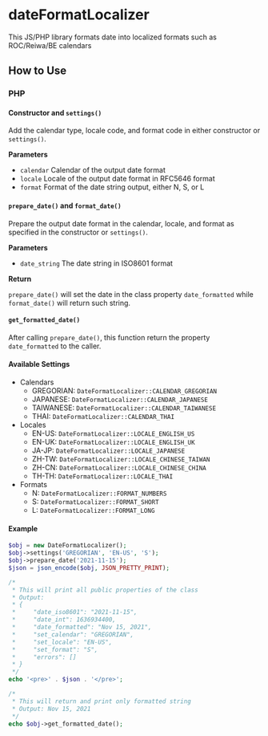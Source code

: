 # dateFormatLocalizer
This JS/PHP library formats date into localized formats such as ROC/Reiwa/BE calendars

## How to Use

### PHP

#### Constructor and `settings()`

Add the calendar type, locale code, and format code in either constructor or `settings()`.

**Parameters**

  * `calendar` Calendar of the output date format
  * `locale` Locale of the output date format in RFC5646 format
  * `format` Format of the date string output, either N, S, or L

#### `prepare_date()` and `format_date()`

Prepare the output date format in the calendar, locale, and format as specified in the constructor or `settings()`.

**Parameters**

  * `date_string` The date string in ISO8601 format

**Return**

`prepare_date()` will set the date in the class property `date_formatted` while `format_date()` will return such string.

#### `get_formatted_date()`

After calling `prepare_date()`, this function return the property `date_formatted` to the caller. 

#### Available Settings

  * Calendars
    * GREGORIAN: `DateFormatLocalizer::CALENDAR_GREGORIAN`
    * JAPANESE: `DateFormatLocalizer::CALENDAR_JAPANESE`
    * TAIWANESE: `DateFormatLocalizer::CALENDAR_TAIWANESE`
    * THAI: `DateFormatLocalizer::CALENDAR_THAI`
  * Locales
    * EN-US: `DateFormatLocalizer::LOCALE_ENGLISH_US`
    * EN-UK: `DateFormatLocalizer::LOCALE_ENGLISH_UK`
    * JA-JP: `DateFormatLocalizer::LOCALE_JAPANESE`
    * ZH-TW: `DateFormatLocalizer::LOCALE_CHINESE_TAIWAN`
    * ZH-CN: `DateFormatLocalizer::LOCALE_CHINESE_CHINA`
    * TH-TH: `DateFormatLocalizer::LOCALE_THAI`
  * Formats
    * N: `DateFormatLocalizer::FORMAT_NUMBERS`
    * S: `DateFormatLocalizer::FORMAT_SHORT`
    * L:  `DateFormatLocalizer::FORMAT_LONG`

#### Example

```PHP
$obj = new DateFormatLocalizer();
$obj->settings('GREGORIAN', 'EN-US', 'S');
$obj->prepare_date('2021-11-15');
$json = json_encode($obj, JSON_PRETTY_PRINT);

/*
 * This will print all public properties of the class
 * Output:
 * {
 *     "date_iso8601": "2021-11-15",
 *     "date_int": 1636934400,
 *     "date_formatted": "Nov 15, 2021",
 *     "set_calendar": "GREGORIAN",
 *     "set_locale": "EN-US",
 *     "set_format": "S",
 *     "errors": []
 * }
 */
echo '<pre>' . $json . '</pre>';

/*
 * This will return and print only formatted string
 * Output: Nov 15, 2021
 */
echo $obj->get_formatted_date();
```